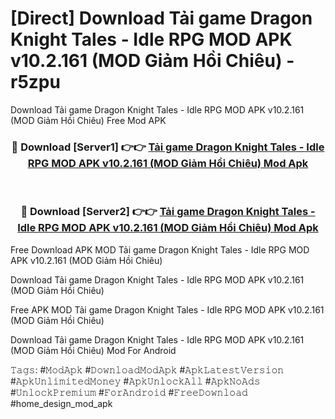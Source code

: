 # [Direct] Download Tải game Dragon Knight Tales - Idle RPG MOD APK v10.2.161 (MOD Giảm Hồi Chiêu) - r5zpu
Download Tải game Dragon Knight Tales - Idle RPG MOD APK v10.2.161 (MOD Giảm Hồi Chiêu) Free Mod APK

<div align="center">
<h3>🔴 Download [Server1] 👉👉 <a href="https://apk-comot.site?title=Tải_game_Dragon_Knight_Tales_-_Idle_RPG_MOD_APK_v10.2.161_(MOD_Giảm_Hồi_Chiêu)">Tải game Dragon Knight Tales - Idle RPG MOD APK v10.2.161 (MOD Giảm Hồi Chiêu) Mod Apk</a></h3><br>

<h3>🔴 Download [Server2] 👉👉 <a href="https://apk-comot.site?title=Tải_game_Dragon_Knight_Tales_-_Idle_RPG_MOD_APK_v10.2.161_(MOD_Giảm_Hồi_Chiêu)">Tải game Dragon Knight Tales - Idle RPG MOD APK v10.2.161 (MOD Giảm Hồi Chiêu) Mod Apk</a></h3>
</div>


Free Download APK MOD Tải game Dragon Knight Tales - Idle RPG MOD APK v10.2.161 (MOD Giảm Hồi Chiêu)

Download Tải game Dragon Knight Tales - Idle RPG MOD APK v10.2.161 (MOD Giảm Hồi Chiêu) 

Free APK MOD Tải game Dragon Knight Tales - Idle RPG MOD APK v10.2.161 (MOD Giảm Hồi Chiêu) 

Download Tải game Dragon Knight Tales - Idle RPG MOD APK v10.2.161 (MOD Giảm Hồi Chiêu) Mod For Android

𝚃𝚊𝚐𝚜: #𝙼𝚘𝚍𝙰𝚙𝚔 #𝙳𝚘𝚠𝚗𝚕𝚘𝚊𝚍𝙼𝚘𝚍𝙰𝚙𝚔 #𝙰𝚙𝚔𝙻𝚊𝚝𝚎𝚜𝚝𝚅𝚎𝚛𝚜𝚒𝚘𝚗 #𝙰𝚙𝚔𝚄𝚗𝚕𝚒𝚖𝚒𝚝𝚎𝚍𝙼𝚘𝚗𝚎𝚢 #𝙰𝚙𝚔𝚄𝚗𝚕𝚘𝚌𝚔𝙰𝚕𝚕 #𝙰𝚙𝚔𝙽𝚘𝙰𝚍𝚜 #𝚄𝚗𝚕𝚘𝚌𝚔𝙿𝚛𝚎𝚖𝚒𝚞𝚖 #𝙵𝚘𝚛𝙰𝚗𝚍𝚛𝚘𝚒𝚍 #𝙵𝚛𝚎𝚎𝙳𝚘𝚠𝚗𝚕𝚘𝚊𝚍 #home_design_mod_apk